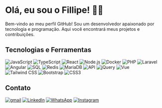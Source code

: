 

# Olá, eu sou o Fillipe! 👨‍💻 

Bem-vindo ao meu perfil GitHub! Sou um desenvolvedor apaixonado por tecnologia e programação. Aqui você encontrará meus projetos e contribuições.

## Tecnologias e Ferramentas

![JavaScript](https://img.shields.io/badge/-JavaScript-F7DF1E?style=flat&logo=javascript&logoColor=black)
![TypeScript](https://img.shields.io/badge/-TypeScript-007ACC?style=flat&logo=typescript&logoColor=white)
![React](https://img.shields.io/badge/-React-61DAFB?style=flat&logo=react&logoColor=white)
![Node.js](https://img.shields.io/badge/-Node.js-339933?style=flat&logo=node.js&logoColor=white)
![Docker](https://img.shields.io/badge/-Docker-2496ED?style=flat&logo=docker&logoColor=white)
![PHP](https://img.shields.io/badge/-PHP-777BB4?style=flat&logo=php&logoColor=white)
![Laravel](https://img.shields.io/badge/-Laravel-FF2D20?style=flat&logo=laravel&logoColor=white)
![Angular](https://img.shields.io/badge/-Angular-DD0031?style=flat&logo=angular&logoColor=white)
![SQL](https://img.shields.io/badge/-SQL-4479A1?style=flat&logo=postgresql&logoColor=white)
![Redis](https://img.shields.io/badge/-Redis-DC382D?style=flat&logo=redis&logoColor=white)
![MariaDB](https://img.shields.io/badge/-MariaDB-003545?style=flat&logo=mariadb&logoColor=white)
![API](https://img.shields.io/badge/-API-005571?style=flat&logo=api&logoColor=white)
![jQuery](https://img.shields.io/badge/-jQuery-0769AD?style=flat&logo=jquery&logoColor=white)
![Vue](https://img.shields.io/badge/-Vue-4FC08D?style=flat&logo=vue.js&logoColor=white)
![Tailwind CSS](https://img.shields.io/badge/-Tailwind%20CSS-38B2AC?style=flat&logo=tailwind-css&logoColor=white)
![Bootstrap](https://img.shields.io/badge/-Bootstrap-7952B3?style=flat&logo=bootstrap&logoColor=white)
![CSS3](https://img.shields.io/badge/-CSS3-1572B6?style=flat&logo=css3&logoColor=white)



<!-- ## Minhas Estatísticas do GitHub

<!--![Estatísticas do GitHub](https://github-readme-stats.vercel.app/api?username=fillipecool&show_icons=true&theme=radical) -->

<!-- ![Linguagens Mais Usadas](https://github-readme-stats.vercel.app/api/top-langs/?username=fillipecool&layout=compact&theme=radical)


<!-- ## Contribuições Recentes

<!-- [![Contribuições Recentes](https://github-readme-streak-stats.herokuapp.com/?user=fillipecool&theme=radical)](https://github.com/fillipecool) -->


## Contato

[![gmail](https://img.shields.io/badge/Gmail-D14836?style=for-the-badge&logo=gmail&logoColor=white)](mailto:fillipecool@gmail.com)
[![LinkedIn](https://img.shields.io/badge/LinkedIn-0077B5?style=for-the-badge&logo=linkedin&logoColor=white)](https://www.linkedin.com/in/fillipefrt/)
[![WhatsApp](https://img.shields.io/badge/WhatsApp-25D366?style=for-the-badge&logo=whatsapp&logoColor=white)](https://wa.me/5527998697953)
[![Instagram](https://img.shields.io/badge/Instagram-%23E4405F?style=for-the-badge&logo=instagram&logoColor=white)](https://www.instagram.com/fillipecool/)

